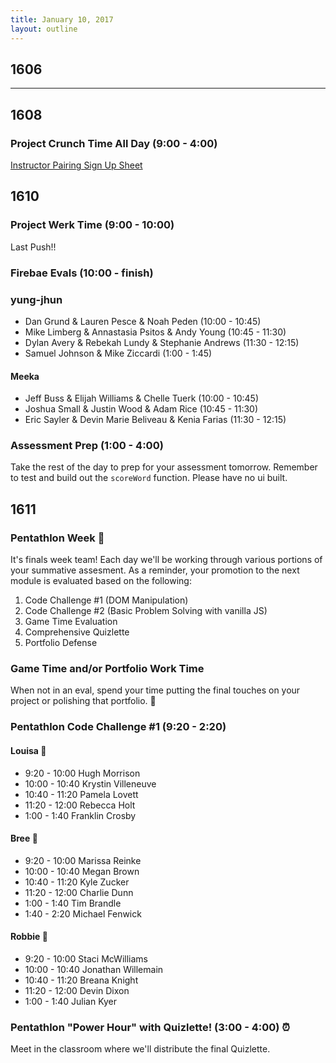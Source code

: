 ```yaml
---
title: January 10, 2017
layout: outline
---
```


## 1606

***

## 1608

### Project Crunch Time All Day (9:00 - 4:00)  

[Instructor Pairing Sign Up Sheet](https://docs.google.com/spreadsheets/d/16NI-dyR46yLPql7Eo_CrAWS8mNpJTIuzkcNXUl8SZsg/edit?usp=sharing)

## 1610

### Project Werk Time (9:00 - 10:00)

Last Push!!

### Firebae Evals (10:00 - finish)

### yung-jhun

* Dan Grund & Lauren Pesce & Noah Peden (10:00 - 10:45)
* Mike Limberg & Annastasia Psitos & Andy Young (10:45 - 11:30)
* Dylan Avery & Rebekah Lundy & Stephanie Andrews (11:30 - 12:15)
* Samuel Johnson & Mike Ziccardi (1:00 - 1:45)

#### Meeka

* Jeff Buss & Elijah Williams & Chelle Tuerk (10:00 - 10:45)
* Joshua Small & Justin Wood & Adam Rice (10:45 - 11:30)
* Eric Sayler & Devin Marie Beliveau & Kenia Farias (11:30 - 12:15)

### Assessment Prep (1:00 - 4:00)

Take the rest of the day to prep for your assessment tomorrow. Remember to test and build out the `scoreWord` function. Please have no ui built. 

## 1611

### Pentathlon Week :poultry_leg:
It's finals week team! Each day we'll be working through various portions of your summative assesment. As a reminder, your promotion to the next module is evaluated based on the following:

1. Code Challenge #1 (DOM Manipulation)
2. Code Challenge #2 (Basic Problem Solving with vanilla JS)
3. Game Time Evaluation
4. Comprehensive Quizlette
5. Portfolio Defense

### Game Time and/or Portfolio Work Time
When not in an eval, spend your time putting the final touches on your project or polishing that portfolio. :gem:

### Pentathlon Code Challenge #1 (9:20 - 2:20)

#### Louisa :hear_no_evil:
- 9:20 - 10:00 Hugh Morrison
- 10:00 - 10:40 Krystin Villeneuve
- 10:40 - 11:20 Pamela Lovett
- 11:20 - 12:00 Rebecca Holt
- 1:00 - 1:40 Franklin Crosby

#### Bree :see_no_evil:
- 9:20 - 10:00 Marissa Reinke
- 10:00 - 10:40 Megan Brown
- 10:40 - 11:20 Kyle Zucker
- 11:20 - 12:00 Charlie Dunn
- 1:00 - 1:40 Tim Brandle
- 1:40 - 2:20 Michael Fenwick

#### Robbie :speak_no_evil:
- 9:20 - 10:00 Staci McWilliams
- 10:00 - 10:40 Jonathan Willemain
- 10:40 - 11:20 Breana Knight
- 11:20 - 12:00 Devin Dixon
- 1:00 - 1:40 Julian Kyer


### Pentathlon "Power Hour" with Quizlette! (3:00 - 4:00) :alarm_clock:
Meet in the classroom where we'll distribute the final Quizlette.
